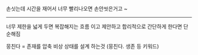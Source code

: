 손싯는데 시간을 재어서 너무 빨리나오면 손안씻은거고 ~

---
너무 제한을 넓게 두면 복잡해지는 흐름 이고 제안하고 합리적으로 간단하게 한다면 단순해짐

뭉친다 = 존재를 압축
비상 상태를 설계 하는것 (뭉친다. 생존 등 키워드)
